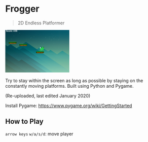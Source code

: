# Frogger
> 2D Endless Platformer

<img src="https://github.com/CheesyPudding/Frogger-Pygame/blob/main/preview.PNG" width="40%">

Try to stay within the screen as long as possible by staying on the constantly moving platforms. Built using Python and Pygame. 

(Re-uploaded, last edited January 2020)

Install Pygame:
https://www.pygame.org/wiki/GettingStarted

## How to Play
`arrow keys` `w/a/s/d`: move player
